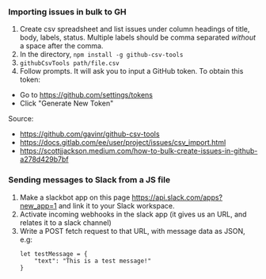 ### Importing issues in bulk to GH

1. Create csv spreadsheet and list issues under column headings of title, body, labels, status. Multiple labels should be comma separated _without_ a space after the comma.
1. In the directory, `npm install -g github-csv-tools`
1. `githubCsvTools path/file.csv`
1. Follow prompts. It will ask you to input a GitHub token. To obtain this token:

- Go to https://github.com/settings/tokens
- Click "Generate New Token"

Source:

- https://github.com/gavinr/github-csv-tools
- https://docs.gitlab.com/ee/user/project/issues/csv_import.html
- https://scottjjackson.medium.com/how-to-bulk-create-issues-in-github-a278d429b7bf

### Sending messages to Slack from a JS file

1. Make a slackbot app on this page https://api.slack.com/apps?new_app=1 and link it to your Slack workspace.
1. Activate incoming webhooks in the slack app (it gives us an URL, and relates it to a slack channel)
1. Write a POST fetch request to that URL, with message data as JSON, e.g:
    ```
    let testMessage = {
        "text": "This is a test message!"
    }
    ```